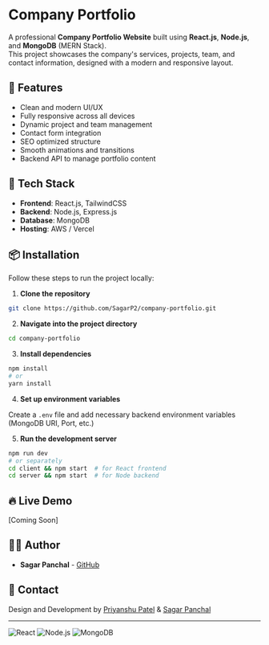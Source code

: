 # Company Portfolio

A professional **Company Portfolio Website** built using **React.js**, **Node.js**, and **MongoDB** (MERN Stack).  
This project showcases the company's services, projects, team, and contact information, designed with a modern and responsive layout.

## 🌟 Features

- Clean and modern UI/UX
- Fully responsive across all devices
- Dynamic project and team management
- Contact form integration
- SEO optimized structure
- Smooth animations and transitions
- Backend API to manage portfolio content

## 🚀 Tech Stack

- **Frontend**: React.js, TailwindCSS
- **Backend**: Node.js, Express.js
- **Database**: MongoDB
- **Hosting**: AWS / Vercel

## 📦 Installation

Follow these steps to run the project locally:

1. **Clone the repository**

```bash
git clone https://github.com/SagarP2/company-portfolio.git
```

2. **Navigate into the project directory**

```bash
cd company-portfolio
```

3. **Install dependencies**

```bash
npm install
# or
yarn install
```

4. **Set up environment variables**

Create a `.env` file and add necessary backend environment variables (MongoDB URI, Port, etc.)

5. **Run the development server**

```bash
npm run dev
# or separately
cd client && npm start  # for React frontend
cd server && npm start  # for Node backend
```

## 🔥 Live Demo

[Coming Soon]

## 👨‍💻 Author

- **Sagar Panchal** - [GitHub](https://github.com/SagarP2)

## 📩 Contact

Design and Development by [Priyanshu Patel](https://princeportfolio-6yav7ijxn-priyanshupatel1253-gmailcoms-projects.vercel.app/) & [Sagar Panchal](https://sagarp2.github.io/SagarPanchal/)

---

![React](https://img.shields.io/badge/Frontend-React-blue)
![Node.js](https://img.shields.io/badge/Backend-Node.js-green)
![MongoDB](https://img.shields.io/badge/Database-MongoDB-brightgreen)
